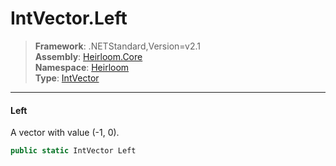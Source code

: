 # IntVector.Left

> **Framework**: .NETStandard,Version=v2.1  
> **Assembly**: [Heirloom.Core][0]  
> **Namespace**: [Heirloom][0]  
> **Type**: [IntVector][1]  

--------------------------------------------------------------------------------

#### Left

A vector with value (-1, 0).

```cs
public static IntVector Left
```

[0]: ../Heirloom.Core.md
[1]: Heirloom.IntVector.md
